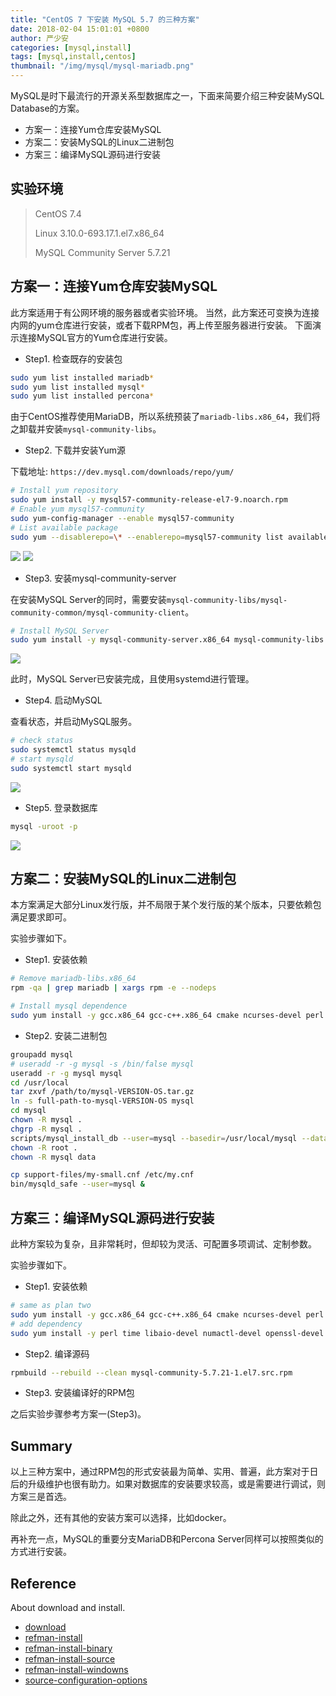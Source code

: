 ```yaml
---
title: "CentOS 7 下安装 MySQL 5.7 的三种方案"
date: 2018-02-04 15:01:01 +0800
author: 严少安
categories: [mysql,install]
tags: [mysql,install,centos]
thumbnail: "/img/mysql/mysql-mariadb.png"
---
```


MySQL是时下最流行的开源关系型数据库之一，下面来简要介绍三种安装MySQL Database的方案。

- 方案一：连接Yum仓库安装MySQL
- 方案二：安装MySQL的Linux二进制包
- 方案三：编译MySQL源码进行安装


## 实验环境

> CentOS 7.4
>
> Linux 3.10.0-693.17.1.el7.x86_64
>
> MySQL Community Server 5.7.21


## 方案一：连接Yum仓库安装MySQL

此方案适用于有公网环境的服务器或者实验环境。
当然，此方案还可变换为连接内网的yum仓库进行安装，或者下载RPM包，再上传至服务器进行安装。
下面演示连接MySQL官方的Yum仓库进行安装。

- Step1. 检查既存的安装包

```bash
sudo yum list installed mariadb*
sudo yum list installed mysql*
sudo yum list installed percona*
```

由于CentOS推荐使用MariaDB，所以系统预装了`mariadb-libs.x86_64`，我们将之卸载并安装`mysql-community-libs`。

- Step2. 下载并安装Yum源

下载地址: `https://dev.mysql.com/downloads/repo/yum/`

```bash
# Install yum repository
sudo yum install -y mysql57-community-release-el7-9.noarch.rpm
# Enable yum mysql57-community
sudo yum-config-manager --enable mysql57-community
# List available package
sudo yum --disablerepo=\* --enablerepo=mysql57-community list available
```

![](a2-img-01.png)
![](a2-img-02.png)

- Step3. 安装mysql-community-server

在安装MySQL Server的同时，需要安装`mysql-community-libs/mysql-community-common/mysql-community-client`。

```bash
# Install MySQL Server
sudo yum install -y mysql-community-server.x86_64 mysql-community-libs.x86_64 mysql-community-common.x86_64 mysql-community-client.x86_64
```

![](a2-img-03.png)

此时，MySQL Server已安装完成，且使用systemd进行管理。

- Step4. 启动MySQL

查看状态，并启动MySQL服务。

```bash
# check status
sudo systemctl status mysqld
# start mysqld
sudo systemctl start mysqld
```

![](a2-img-04.png)

- Step5. 登录数据库

```bash
mysql -uroot -p
```

![](a2-img-05.png)

## 方案二：安装MySQL的Linux二进制包

本方案满足大部分Linux发行版，并不局限于某个发行版的某个版本，只要依赖包满足要求即可。

实验步骤如下。

- Step1. 安装依赖

```bash
# Remove mariadb-libs.x86_64
rpm -qa | grep mariadb | xargs rpm -e --nodeps

# Install mysql dependence
sudo yum install -y gcc.x86_64 gcc-c++.x86_64 cmake ncurses-devel perl perl-Data-Dumper glibc.x86_64 libaio
```

- Step2. 安装二进制包

```bash
groupadd mysql
# useradd -r -g mysql -s /bin/false mysql
useradd -r -g mysql mysql
cd /usr/local
tar zxvf /path/to/mysql-VERSION-OS.tar.gz
ln -s full-path-to-mysql-VERSION-OS mysql
cd mysql
chown -R mysql .
chgrp -R mysql .
scripts/mysql_install_db --user=mysql --basedir=/usr/local/mysql --datadir=/usr/local/mysql/data
chown -R root .
chown -R mysql data

cp support-files/my-small.cnf /etc/my.cnf
bin/mysqld_safe --user=mysql &
```

## 方案三：编译MySQL源码进行安装

此种方案较为复杂，且非常耗时，但却较为灵活、可配置多项调试、定制参数。

实验步骤如下。

- Step1. 安装依赖

```bash
# same as plan two
sudo yum install -y gcc.x86_64 gcc-c++.x86_64 cmake ncurses-devel perl perl-Data-Dumper glibc.x86_64 libaio
# add dependency
sudo yum install -y perl time libaio-devel numactl-devel openssl-devel zlib-devel cyrus-sasl-devel perl-Env rpm-build
```

- Step2. 编译源码

```bash
rpmbuild --rebuild --clean mysql-community-5.7.21-1.el7.src.rpm
```

- Step3. 安装编译好的RPM包

之后实验步骤参考方案一(Step3)。


## Summary

以上三种方案中，通过RPM包的形式安装最为简单、实用、普遍，此方案对于日后的升级维护也很有助力。如果对数据库的安装要求较高，或是需要进行调试，则方案三是首选。

除此之外，还有其他的安装方案可以选择，比如docker。

再补充一点，MySQL的重要分支MariaDB和Percona Server同样可以按照类似的方式进行安装。

## Reference

About download and install.

- [download](https://dev.mysql.com/downloads/mysql/)
- [refman-install](https://dev.mysql.com/doc/refman/5.7/en/installing.html)
- [refman-install-binary](https://dev.mysql.com/doc/refman/5.7/en/binary-installation.html)
- [refman-install-source](https://dev.mysql.com/doc/refman/5.7/en/installing-source-distribution.html)
- [refman-install-windowns](https://dev.mysql.com/doc/refman/5.7/en/windows-installation.html)
- [source-configuration-options](https://dev.mysql.com/doc/refman/5.7/en/source-configuration-options.html)
